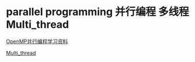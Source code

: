 # parallel programming 并行编程   多线程Multi_thread
[OpenMP并行编程学习资料](http://muchong.com/html/201512/9813291.html)

[Multi_thread](https://github.com/Ewenwan/Linux_Code_Test/tree/master/Samples_Multi_thread)
